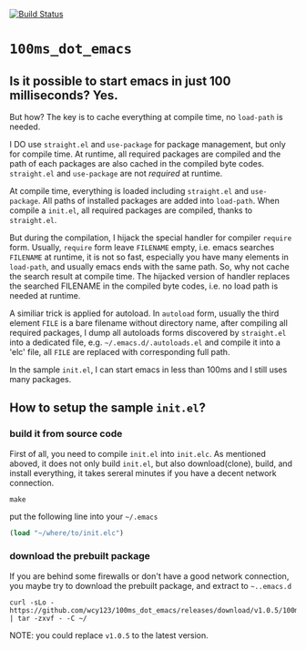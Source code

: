 [![Build Status](https://travis-ci.org/wcy123/100ms_dot_emacs.svg?branch=master)](https://travis-ci.org/wcy123/100ms_dot_emacs)
# `100ms_dot_emacs`

## Is it possible to start emacs in just 100 milliseconds? Yes.

But how? The key is to cache everything at compile time, no `load-path` is
needed.

I DO use `straight.el` and `use-package` for package management, but
only for compile time. At runtime, all required packages are compiled
and the path of each packages are also cached in the compiled byte
codes. `straight.el` and `use-package` are not _required_ at runtime.


At compile time, everything is loaded including `straight.el` and
`use-package`. All paths of installed packages are added into
`load-path`. When compile a `init.el`, all required packages are
compiled, thanks to `straight.el`.

But during the compilation, I hijack the special handler for compiler
`require` form. Usually, `require` form leave `FILENAME` empty,
i.e. emacs searches `FILENAME` at runtime, it is not so fast,
especially you have many elements in `load-path`, and usually emacs
ends with the same path. So, why not cache the search result at
compile time. The hijacked version of handler replaces the searched
FILENAME in the compiled byte codes, i.e. no load path is needed at
runtime.

A similiar trick is applied for autoload. In `autoload` form, usually
the third element `FILE` is a bare filename without directory name,
after compiling all required packages, I dump all autoloads forms
discovered by `straight.el` into a dedicated file,
e.g. `~/.emacs.d/.autoloads.el` and compile it into a 'elc' file, all
`FILE` are replaced with corresponding full path.

In the sample `init.el`, I can start emacs in less than 100ms and I
still uses many packages.

## How to setup the sample `init.el`?

### build it from source code

First of all, you need to compile `init.el` into `init.elc`. As mentioned
aboved, it does not only build `init.el`, but also download(clone), build, 
and install everything, it takes sereral minutes if you have a decent network 
connection.

```
make
```

put the following line into your `~/.emacs`

```el
(load "~/where/to/init.elc")
```

### download the prebuilt package

If you are behind some firewalls or don't have a good network connection, 
you maybe try to download the prebuilt package, and extract to `~..emacs.d`


```
curl -sLo - https://github.com/wcy123/100ms_dot_emacs/releases/download/v1.0.5/100ms_dot_emacs.emacs.d.v1.0.5.tar.gz | tar -zxvf - -C ~/
```

NOTE: you could replace `v1.0.5` to the latest version.

